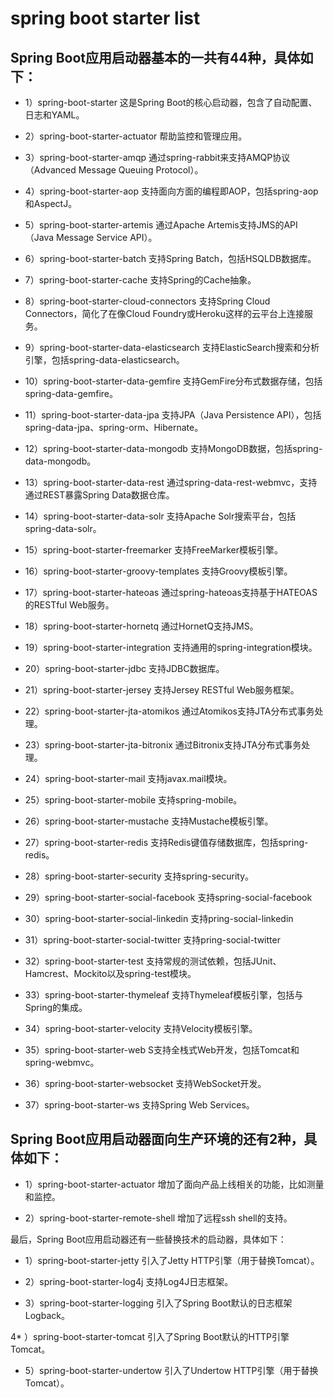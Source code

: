 # spring boot starter list

## Spring Boot应用启动器基本的一共有44种，具体如下：

* 1）spring-boot-starter 
这是Spring Boot的核心启动器，包含了自动配置、日志和YAML。

* 2）spring-boot-starter-actuator 
帮助监控和管理应用。

* 3）spring-boot-starter-amqp 
通过spring-rabbit来支持AMQP协议（Advanced Message Queuing Protocol）。

* 4）spring-boot-starter-aop 
支持面向方面的编程即AOP，包括spring-aop和AspectJ。

* 5）spring-boot-starter-artemis 
通过Apache Artemis支持JMS的API（Java Message Service API）。

* 6）spring-boot-starter-batch 
支持Spring Batch，包括HSQLDB数据库。

* 7）spring-boot-starter-cache 
支持Spring的Cache抽象。

* 8）spring-boot-starter-cloud-connectors 
支持Spring Cloud Connectors，简化了在像Cloud Foundry或Heroku这样的云平台上连接服务。

* 9）spring-boot-starter-data-elasticsearch 
支持ElasticSearch搜索和分析引擎，包括spring-data-elasticsearch。

* 10）spring-boot-starter-data-gemfire 
支持GemFire分布式数据存储，包括spring-data-gemfire。

* 11）spring-boot-starter-data-jpa 
支持JPA（Java Persistence API），包括spring-data-jpa、spring-orm、Hibernate。

* 12）spring-boot-starter-data-mongodb 
支持MongoDB数据，包括spring-data-mongodb。

* 13）spring-boot-starter-data-rest 
通过spring-data-rest-webmvc，支持通过REST暴露Spring Data数据仓库。

* 14）spring-boot-starter-data-solr 
支持Apache Solr搜索平台，包括spring-data-solr。

* 15）spring-boot-starter-freemarker 
支持FreeMarker模板引擎。

* 16）spring-boot-starter-groovy-templates 
支持Groovy模板引擎。

* 17）spring-boot-starter-hateoas 
通过spring-hateoas支持基于HATEOAS的RESTful Web服务。

* 18）spring-boot-starter-hornetq 
通过HornetQ支持JMS。

* 19）spring-boot-starter-integration 
支持通用的spring-integration模块。

* 20）spring-boot-starter-jdbc 
支持JDBC数据库。

* 21）spring-boot-starter-jersey 
支持Jersey RESTful Web服务框架。

* 22）spring-boot-starter-jta-atomikos 
通过Atomikos支持JTA分布式事务处理。

* 23）spring-boot-starter-jta-bitronix 
通过Bitronix支持JTA分布式事务处理。

* 24）spring-boot-starter-mail 
支持javax.mail模块。

* 25）spring-boot-starter-mobile 
支持spring-mobile。

* 26）spring-boot-starter-mustache 
支持Mustache模板引擎。

* 27）spring-boot-starter-redis 
支持Redis键值存储数据库，包括spring-redis。

* 28）spring-boot-starter-security 
支持spring-security。

* 29）spring-boot-starter-social-facebook 
支持spring-social-facebook

* 30）spring-boot-starter-social-linkedin 
支持pring-social-linkedin

* 31）spring-boot-starter-social-twitter 
支持pring-social-twitter

* 32）spring-boot-starter-test 
支持常规的测试依赖，包括JUnit、Hamcrest、Mockito以及spring-test模块。

* 33）spring-boot-starter-thymeleaf 
支持Thymeleaf模板引擎，包括与Spring的集成。

* 34）spring-boot-starter-velocity 
支持Velocity模板引擎。

* 35）spring-boot-starter-web 
S支持全栈式Web开发，包括Tomcat和spring-webmvc。

* 36）spring-boot-starter-websocket 
支持WebSocket开发。

* 37）spring-boot-starter-ws 
支持Spring Web Services。

## Spring Boot应用启动器面向生产环境的还有2种，具体如下：

* 1）spring-boot-starter-actuator 
增加了面向产品上线相关的功能，比如测量和监控。

* 2）spring-boot-starter-remote-shell 
增加了远程ssh shell的支持。

最后，Spring Boot应用启动器还有一些替换技术的启动器，具体如下：

* 1）spring-boot-starter-jetty 
引入了Jetty HTTP引擎（用于替换Tomcat）。

* 2）spring-boot-starter-log4j 
支持Log4J日志框架。

* 3）spring-boot-starter-logging 
引入了Spring Boot默认的日志框架Logback。

4* ）spring-boot-starter-tomcat 
引入了Spring Boot默认的HTTP引擎Tomcat。

* 5）spring-boot-starter-undertow 
引入了Undertow HTTP引擎（用于替换Tomcat）。
